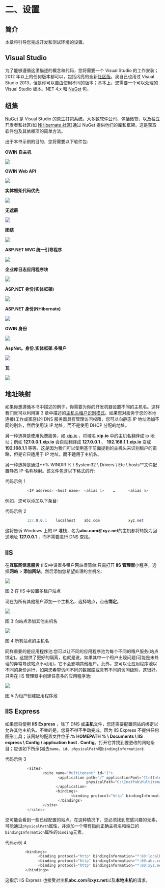 # 二、设置

## 简介

本章将引导您完成开发和测试环境的设置。

## Visual Studio

为了能够遵循这里描述的概念和代码，您将需要一个 Visual Studio 的工作安装；2012 年以上的任何版本都可以，包括闪亮的全新[社区版](http://www.visualstudio.com/en-us/products/visual-studio-community-vs.aspx)。我自己也用过 Visual Studio 2013，但是你可以自由使用不同的版本；基本上，您需要一个可以处理的 Visual Studio 版本。NET 4.x 和 [NuGet](http://www.nuget.org) 包。

## 纽集

[NuGet](http://www.nuget.org) 是 Visual Studio 的原生打包系统。大多数软件公司，包括微软，以及独立开发者和社区(如 [NHibernate 社区](http://nhibernate.info/))通过 NuGet 提供他们的库和框架。这是获取软件包及其依赖项的简单方法。

出于本书示例的目的，您将需要以下软件包:

**OWIN 自主机**

![](img/image002.png)

**OWIN Web API**

![](img/image003.jpg)

**实体框架代码优先**

![](img/image004.jpg)

**无遮蔽**

![](img/image005.jpg)

**团结**

![](img/image006.jpg)

**ASP.NET MVC 统一引导程序**

![](img/image007.png)

**企业库日志应用程序块**

![](img/image008.jpg)

**ASP.NET 身份(实体框架)**

![](img/image009.jpg)

**ASP.NET 身份(NHibernate)**

![](img/image010.jpg)

**OWIN 身份**

![](img/image011.png)

**AspNet。身份.实体框架.多租户**

![](img/image012.jpg)

**瓦**

![](img/image013.jpg)

## 地址映射

如果你想遵循本书中描述的例子，你需要为你的开发机器设置不同的主机名。这样我们就可以利用第 3 章中描述的[主机头租户识别模式](03.html#_Host_Header_Strategy)。如果您对服务于您的本地连接(工作或家庭)的 DNS 服务器具有管理访问权限，您可以向静态 IP 地址添加不同的别名，然后使用该 IP 地址，而不是使用 DHCP 分配的地址。

另一种选择是使用免费服务，如 [xip.io](http://xip.io) ，将域名 **xip.io** 中的主机名翻译成 ip 地址；例如 **127.0.0.1.xip.io** 会自动翻译成 **127.0.0.1** 、 **192.168.1.1.xip.io** 变成 **192.168.1.1** 等等。这是因为我们可以使用基于前面提到的主机头来识别租户的策略，但是它只适用于 IP 地址，而不适用于主机名。

另一种选择是通过**% WINDIR % \ System32 \ Drivers \ Etc \ hosts**文件配置静态 IP-名称映射。该文件包含以下格式的行:

代码示例 1

```cs
          <IP address> <host name>  <alias 1>    …      <alias n>

```

例如，您可以添加以下条目:

代码示例 2

```cs
          127.0.0.1    localhost    abc.com             xyz.net

```

这将告诉 Windows 上的 IP 堆栈，名为**abc.com**和**xyz.net**的主机都将转换为回送地址 **127.0.0.1** ，而不需要进行 DNS 查找。

## IIS

在**互联网信息服务** (IIS)中设置多租户网站很简单:只需打开 **IIS 管理器**小程序，选择**网站** > **添加网站**。然后添加您希望处理的主机名:

![](img/image014.jpg)

图 2:在 IIS 中设置多租户站点

现在为所有其他租户添加一个主机名，选择站点，点击**绑定**。

![](img/image015.jpg)

图 3:向站点添加其他主机名

![](img/image016.jpg)

图 4:所有站点的主机名

同样重要的是应用程序池:您可以让不同的应用程序池为每个不同的租户服务(站点绑定)。这提供了更好的隔离，也就是说，如果其中一个租户出现问题(可能是未处理的异常导致站点不可用)，它不会影响其他租户。此外，您可以让应用程序池以不同的身份运行，如果您希望访问不同的数据库或具有不同的访问级别，这很好。只需在 IIS 管理器中创建任意多的应用程序池:

![](img/image017.jpg)

图 5:为租户创建应用程序池

## IIS Express

如果您将使用 **IIS Express** ，除了 DNS 或**主机**文件，您还需要配置网站的绑定以允许其他主机名。不幸的是，您将不得不手动完成，因为 IIS Express 不提供任何图形工具；该网站的配置文件位于:**% HOMEPATH % \ Documents \ IIS express \ Config \ application host . Config**。打开它并找到要更改的网站条目；应该如下所示(减去`name`、`id`、`physicalPath`和`bindingInformation`):

代码示例 3

```cs
          <sites>
                 <site name="Multitenant" id="1">                                 
                        <application path="/" applicationPool="Clr4IntegratedAppPool">                         <virtualDirectory path="/" 
                                     physicalPath="C:\InetPub\Multitenant" />
                       </application>
                       <bindings>
                              <binding protocol="http" bindingInformation="*:80:localhost" />
                        </bindings>
                 </site>
          </sites>

```

您可能会看到一些已经配置的站点。在这种情况下，您必须找到您感兴趣的元素，可能通过`physicalPath`属性，并添加一个带有指向正确主机名和端口的`bindingInformation`属性的`binding`元素。

代码示例 4

```cs
         <bindings>
               <binding protocol="http" bindingInformation="*:80:localhost" />
               <binding protocol="http" bindingInformation="*:80:abc.com" />
               <binding protocol="http" bindingInformation="*:80:xyz.net" />
         </bindings>

```

这指示 IIS Express 也接受对主机**abc.com**和**xyz.net**以及**本地主机**的请求。